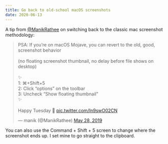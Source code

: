 ```yaml
---
title: Go back to old-school macOS screenshots
date: 2020-06-13
---
```

A tip from [@ManikRathee](https://twitter.com/manikrathee) on switching back to the classic mac screenshot methodology:

<blockquote class="twitter-tweet"><p lang="en" dir="ltr">PSA: If you’re on macOS Mojave, you can revert to the old, good, screenshot behavior<br><br>(no floating screenshot thumbnail, no delay before file shows on desktop)<br><br>✨<br>1: ⌘+Shift+5<br>2: Click “options” on the toolbar<br>3: Uncheck “Show floating thumbnail”<br>✨<br><br>Happy Tuesday 🎉 <a href="https://t.co/In9swO02CN">pic.twitter.com/In9swO02CN</a></p>&mdash; manik (@ManikRathee) <a href="https://twitter.com/ManikRathee/status/1133487368474832896?ref_src=twsrc%5Etfw">May 28, 2019</a></blockquote> <script async src="https://platform.twitter.com/widgets.js" charset="utf-8"></script>

You can also use the Command + Shift + 5 screen to change where the screenshot ends up. I set mine to go straight to the clipboard.
